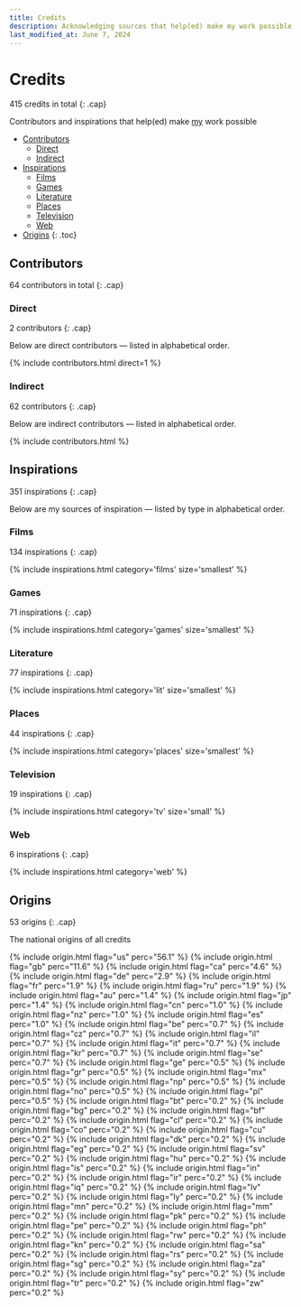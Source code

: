 ```yaml
---
title: Credits
description: Acknowledging sources that help(ed) make my work possible
last_modified_at: June 7, 2024
---
```


# Credits
415 credits in total
{: .cap}

Contributors and inspirations that help(ed) make [my](/about/) work possible

- [Contributors](#contributors)
  - [Direct](#direct)
  - [Indirect](#indirect)
- [Inspirations](#inspirations)
  - [Films](#films)
  - [Games](#games)
  - [Literature](#literature)
  - [Places](#places)
  - [Television](#television)
  - [Web](#web)
- [Origins](#origins)
{: .toc}

## Contributors
64 contributors in total
{: .cap}

### Direct
2 contributors
{: .cap}

Below are direct contributors — listed in alphabetical order.

{% include contributors.html direct=1 %}

### Indirect
62 contributors
{: .cap}

Below are indirect contributors — listed in alphabetical order.

{% include contributors.html %}

## Inspirations
351 inspirations
{: .cap}

Below are my sources of inspiration — listed by type in alphabetical order.

### Films
134 inspirations
{: .cap}

{% include inspirations.html category='films' size='smallest' %}

### Games
71 inspirations
{: .cap}

{% include inspirations.html category='games' size='smallest' %}

### Literature
77 inspirations
{: .cap}

{% include inspirations.html category='lit' size='smallest' %}

### Places
44 inspirations
{: .cap}

{% include inspirations.html category='places' size='smallest' %}

### Television
19 inspirations
{: .cap}

{% include inspirations.html category='tv' size='small' %}

### Web
6 inspirations
{: .cap}

{% include inspirations.html category='web' %}

## Origins
53 origins
{: .cap}

The national origins of all credits

{% include origin.html flag="us" perc="56.1" %}
{% include origin.html flag="gb" perc="11.6" %}
{% include origin.html flag="ca" perc="4.6" %}
{% include origin.html flag="de" perc="2.9" %}
{% include origin.html flag="fr" perc="1.9" %}
{% include origin.html flag="ru" perc="1.9" %}
{% include origin.html flag="au" perc="1.4" %}
{% include origin.html flag="jp" perc="1.4" %}
{% include origin.html flag="cn" perc="1.0" %}
{% include origin.html flag="nz" perc="1.0" %}
{% include origin.html flag="es" perc="1.0" %}
{% include origin.html flag="be" perc="0.7" %}
{% include origin.html flag="cz" perc="0.7" %}
{% include origin.html flag="il" perc="0.7" %}
{% include origin.html flag="it" perc="0.7" %}
{% include origin.html flag="kr" perc="0.7" %}
{% include origin.html flag="se" perc="0.7" %}
{% include origin.html flag="ge" perc="0.5" %}
{% include origin.html flag="gr" perc="0.5" %}
{% include origin.html flag="mx" perc="0.5" %}
{% include origin.html flag="np" perc="0.5" %}
{% include origin.html flag="no" perc="0.5" %}
{% include origin.html flag="pl" perc="0.5" %}
{% include origin.html flag="bt" perc="0.2" %}
{% include origin.html flag="bg" perc="0.2" %}
{% include origin.html flag="bf" perc="0.2" %}
{% include origin.html flag="cl" perc="0.2" %}
{% include origin.html flag="co" perc="0.2" %}
{% include origin.html flag="cu" perc="0.2" %}
{% include origin.html flag="dk" perc="0.2" %}
{% include origin.html flag="eg" perc="0.2" %}
{% include origin.html flag="sv" perc="0.2" %}
{% include origin.html flag="hu" perc="0.2" %}
{% include origin.html flag="is" perc="0.2" %}
{% include origin.html flag="in" perc="0.2" %}
{% include origin.html flag="ir" perc="0.2" %}
{% include origin.html flag="iq" perc="0.2" %}
{% include origin.html flag="lv" perc="0.2" %}
{% include origin.html flag="ly" perc="0.2" %}
{% include origin.html flag="mn" perc="0.2" %}
{% include origin.html flag="mm" perc="0.2" %}
{% include origin.html flag="pk" perc="0.2" %}
{% include origin.html flag="pe" perc="0.2" %}
{% include origin.html flag="ph" perc="0.2" %}
{% include origin.html flag="rw" perc="0.2" %}
{% include origin.html flag="kn" perc="0.2" %}
{% include origin.html flag="sa" perc="0.2" %}
{% include origin.html flag="rs" perc="0.2" %}
{% include origin.html flag="sg" perc="0.2" %}
{% include origin.html flag="za" perc="0.2" %}
{% include origin.html flag="sy" perc="0.2" %}
{% include origin.html flag="tr" perc="0.2" %}
{% include origin.html flag="zw" perc="0.2" %}
